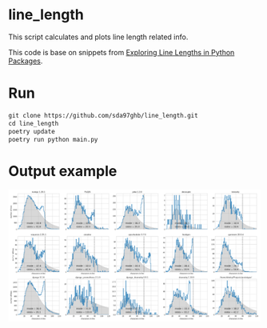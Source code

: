 line_length
===

This script calculates and plots line length related info.

This code is base on snippets from [Exploring Line Lengths in Python Packages](https://jakevdp.github.io/blog/2017/11/09/exploring-line-lengths-in-python-packages/).


# Run

```
git clone https://github.com/sda97ghb/line_length.git
cd line_length
poetry update
poetry run python main.py
```

# Output example

![Plots](https://raw.githubusercontent.com/sda97ghb/line_length/main/output.png)
